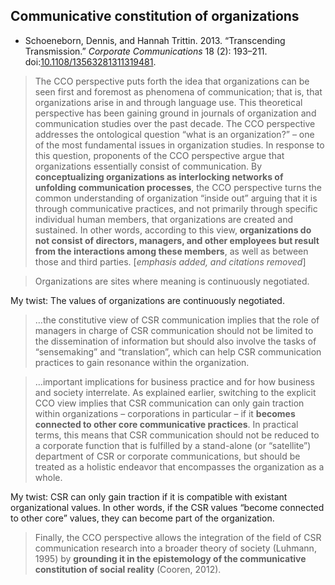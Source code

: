 ## Communicative constitution of organizations


* Schoeneborn, Dennis, and Hannah Trittin. 2013. “Transcending Transmission.” *Corporate Communications* 18 (2): 193–211. doi:[10.1108/13563281311319481]( http://dx.doi.org/10.1108/13563281311319481).

> The CCO perspective puts forth the idea that organizations can be seen first and foremost as phenomena of communication; that is, that organizations arise in and through language use. This theoretical perspective has been gaining ground in journals of organization and communication studies over the past decade. The CCO perspective addresses the ontological question “what is an organization?” – one of the most fundamental issues in organization studies. In response to this question, proponents of the CCO perspective argue that organizations essentially consist of communication. By **conceptualizing organizations as interlocking networks of unfolding communication processes**, the CCO perspective turns the common understanding of organization “inside out” arguing that it is through communicative practices, and not primarily through specific individual human members, that organizations are created and sustained. In other words, according to this view, **organizations do not consist of directors, managers, and other employees but result from the interactions among these members**, as well as between those and third parties. [*emphasis added, and citations removed*]

> Organizations are sites where meaning is continuously negotiated.

My twist:  The values of organizations are continuously negotiated.

> …the constitutive view of CSR communication implies that the role of managers in charge of CSR communication should not be limited to the dissemination of information but should also involve the tasks of “sensemaking” and “translation”, which can help CSR communication practices to gain resonance within the organization.

> …important implications for business practice and for how business and society interrelate. As explained earlier, switching to the explicit CCO view implies that CSR communication can only gain traction within organizations – corporations in particular – if it **becomes connected to other core communicative practices**. In practical terms, this means that CSR communication should not be reduced to a corporate function that is fulfilled by a stand-alone (or “satellite”) department of CSR or corporate communications, but should be treated as a holistic endeavor that encompasses the organization as a whole.

My twist:  CSR can only gain traction if it is compatible with existant organizational values.  In other words, if the CSR values “become connected to other core” values, they can become part of the organization.

> Finally, the CCO perspective allows the integration of the field of CSR communication research into a broader theory of society (Luhmann, 1995) by **grounding it in the epistemology of the communicative constitution of social reality** (Cooren, 2012).




